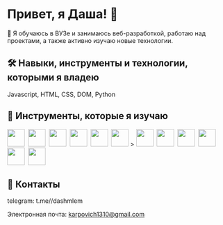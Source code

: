 # Привет, я Даша! 👋


 🚀 Я обучаюсь в ВУЗе и занимаюсь веб-разработкой, работаю над проектами, а также активно изучаю новые технологии.



## 🛠 Навыки, инструменты и технологии, которыми я владею
Javascript, HTML, CSS, DOM, Python


## 🌱 Инструменты, которые я изучаю

<img src="https://cdn.jsdelivr.net/gh/devicons/devicon@latest/icons/html5/html5-plain-wordmark.svg" width="40" height="40" />&nbsp;
<img src="https://cdn.jsdelivr.net/gh/devicons/devicon@latest/icons/java/java-plain-wordmark.svg" width="40" height="40" />&nbsp;
<img src="https://cdn.jsdelivr.net/gh/devicons/devicon@latest/icons/javascript/javascript-original.svg" width="40" height="40" />&nbsp;
<img src="https://cdn.jsdelivr.net/gh/devicons/devicon@latest/icons/linux/linux-original.svg" width="40" height="40"  />&nbsp;
<img src="https://cdn.jsdelivr.net/gh/devicons/devicon@latest/icons/python/python-original-wordmark.svg" width="40" height="40" />&nbsp;
<img src="https://cdn.jsdelivr.net/gh/devicons/devicon@latest/icons/react/react-original.svg" width="40" height="40"  />&nbsp;>
<img src="https://cdn.jsdelivr.net/gh/devicons/devicon@latest/icons/typescript/typescript-original.svg" width="40" height="40" />&nbsp;
<img src="https://cdn.jsdelivr.net/gh/devicons/devicon@latest/icons/docker/docker-original.svg" width="40" height="40" />&nbsp;
<img src="https://cdn.jsdelivr.net/gh/devicons/devicon@latest/icons/figma/figma-original.svg" width="40" height="40"  />&nbsp;
<img src="https://cdn.jsdelivr.net/gh/devicons/devicon@latest/icons/illustrator/illustrator-plain.svg" width="40" height="40" />&nbsp;
<img src="https://cdn.jsdelivr.net/gh/devicons/devicon@latest/icons/photoshop/photoshop-original.svg" width="40" height="40" />&nbsp;
<img src="https://cdn.jsdelivr.net/gh/devicons/devicon@latest/icons/behance/behance-plain.svg" width="40" height="40" />&nbsp;


## 🔗 Контакты

telegram: t.me//dashmlem

Электронная почта: karpovich1310@gmail.com

